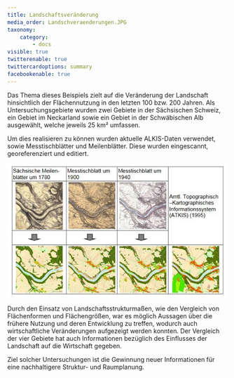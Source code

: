 ```yaml
---
title: Landschaftsveränderung
media_order: Landschveraenderungen.JPG
taxonomy:
    category:
        - docs
visible: true
twitterenable: true
twittercardoptions: summary
facebookenable: true
---
```


Das Thema dieses Beispiels zielt auf die Veränderung der Landschaft hinsichtlich der Flächennutzung in den letzten 100 bzw. 200 Jahren. Als Untersuchungsgebiete wurden zwei Gebiete in der Sächsischen Schweiz, ein Gebiet im Neckarland sowie ein Gebiet in der Schwäbischen Alb ausgewählt, welche jeweils 25 km² umfassen.

Um dies realisieren zu können wurden aktuelle ALKIS-Daten verwendet, sowie Messtischblätter und Meilenblätter. Diese wurden eingescannt, georeferenziert und editiert. 

![Landschaftsveränderungen](Landschveraenderungen.JPG?lightbox=800&classes=caption "Abb. 16: Digitalisierung der Altkarten (Quelle: WALZ 2013)")

Durch den Einsatz von Landschaftsstrukturmaßen, wie den Vergleich von Flächenformen und Flächengrößen, war es möglich Aussagen über die frühere Nutzung und deren Entwicklung zu treffen, wodurch auch wirtschaftliche Veränderungen aufgezeigt werden konnten. Der Vergleich der vier Gebiete hat auch Informationen bezüglich des Einflusses der Landschaft auf die Wirtschaft gegeben. 

Ziel solcher Untersuchungen ist die Gewinnung neuer Informationen für eine nachhaltigere Struktur- und Raumplanung.
